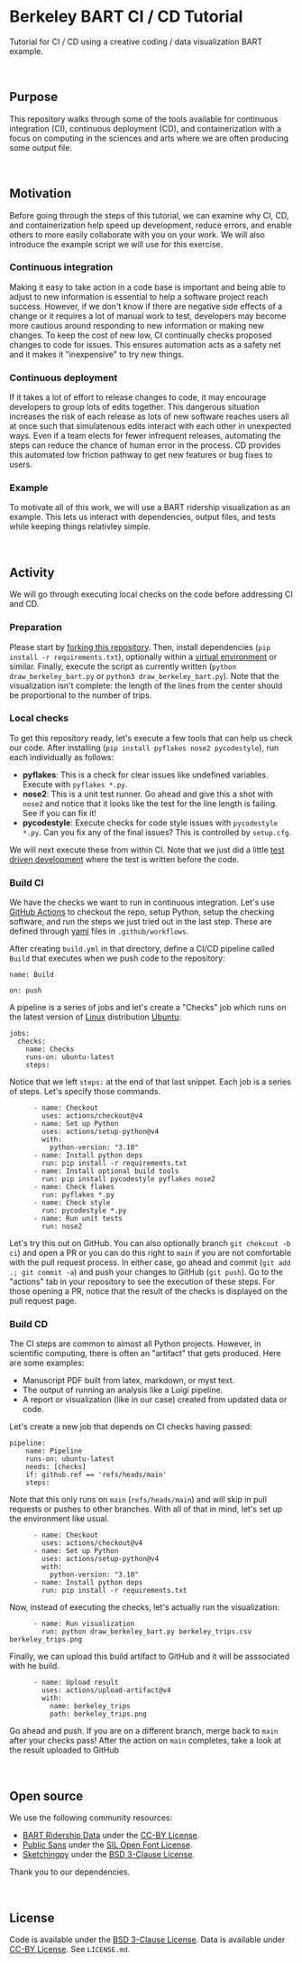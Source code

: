 # Berkeley BART CI / CD Tutorial

Tutorial for CI / CD using a creative coding / data visualization BART example.

<br>

## Purpose

This repository walks through some of the tools available for continuous integration (CI), continuous deployment (CD), and containerization with a focus on computing in the sciences and arts where we are often producing some output file.

<br>

## Motivation

Before going through the steps of this tutorial, we can examine why CI, CD, and containerization help speed up development, reduce errors, and enable others to more easily collaborate with you on your work. We will also introduce the example script we will use for this exercise.

### Continuous integration

Making it easy to take action in a code base is important and being able to adjust to new information is essential to help a software project reach success. However, if we don't know if there are negative side effects of a change or it requires a lot of manual work to test, developers may become more cautious around responding to new information or making new changes. To keep the cost of new low, CI continually checks proposed changes to code for issues. This ensures automation acts as a safety net and it makes it "inexpensive" to try new things.

### Continuous deployment

If it takes a lot of effort to release changes to code, it may encourage developers to group lots of edits together. This dangerous situation increases the risk of each release as lots of new software reaches users all at once such that simulatenous edits interact with each other in unexpected ways. Even if a team elects for fewer infrequent releases, automating the steps can reduce the chance of human error in the process. CD provides this automated low friction pathway to get new features or bug fixes to users.

### Example

To motivate all of this work, we will use a BART ridership visualization as an example. This lets us interact with dependencies, output files, and tests while keeping things relativley simple.

<br>

## Activity

We will go through executing local checks on the code before addressing CI and CD.

### Preparation

Please start by [forking this repository](https://docs.github.com/en/pull-requests/collaborating-with-pull-requests/working-with-forks/fork-a-repo). Then, install dependencies (`pip install -r requirements.txt`), optionally within a [virtual environment](https://python-guide-cn.readthedocs.io/en/latest/dev/virtualenvs.html) or similar. Finally, execute the script as currently written (`python draw_berkeley_bart.py` or `python3 draw_berkeley_bart.py`). Note that the visualization isn't complete: the length of the lines from the center should be proportional to the number of trips.

### Local checks

To get this repository ready, let's execute a few tools that can help us check our code. After installing (`pip install pyflakes nose2 pycodestyle`), run each individually as follows:

- **pyflakes**: This is a check for clear issues like undefined variables. Execute with `pyflakes *.py`.
- **nose2**: This is a unit test runner. Go ahead and give this a shot with `nose2` and notice that it looks like the test for the line length is failing. See if you can fix it!
- **pycodestyle**: Execute checks for code style issues with `pycodestyle *.py`. Can you fix any of the final issues? This is controlled by `setup.cfg`.

We will next execute these from within CI. Note that we just did a little [test driven development](https://www.youtube.com/watch?v=B1j6k2j2eJg) where the test is written before the code.

### Build CI

We have the checks we want to run in continuous integration. Let's use [GitHub Actions](https://docs.github.com/en/actions) to checkout the repo, setup Python, setup the checking software, and run the steps we just tried out in the last step. These are defined through [yaml](https://www.tutorialspoint.com/yaml/index.htm) files in `.github/workflows`.

After creating `build.yml` in that directory, define a CI/CD pipeline called `Build` that executes when we push code to the repository:

```
name: Build

on: push
```

A pipeline is a series of jobs and let's create a "Checks" job which runs on the latest version of [Linux](https://www.linux.com/what-is-linux/) distribution [Ubuntu](https://ubuntu.com/desktop):

```
jobs:
  checks:
    name: Checks
    runs-on: ubuntu-latest
    steps:
```

Notice that we left `steps:` at the end of that last snippet. Each job is a series of steps. Let's specify those commands.

```
      - name: Checkout
        uses: actions/checkout@v4
      - name: Set up Python
        uses: actions/setup-python@v4
        with:
          python-version: "3.10"
      - name: Install python deps
        run: pip install -r requirements.txt
      - name: Install optional build tools
        run: pip install pycodestyle pyflakes nose2
      - name: Check flakes
        run: pyflakes *.py
      - name: Check style
        run: pycodestyle *.py
      - name: Run unit tests
        run: nose2
```

Let's try this out on GitHub. You can also optionally branch `git chekcout -b ci`) and open a PR or you can do this right to `main` if you are not comfortable with the pull request process. In either case, go ahead and commit (`git add .; git commit -a`) and push your changes to GitHub (`git push`). Go to the "actions" tab in your repository to see the execution of these steps. For those opening a PR, notice that the result of the checks is displayed on the pull request page.

### Build CD

The CI steps are common to almost all Python projects. However, in scientific computing, there is often an "artifact" that gets produced. Here are some examples:

- Manuscript PDF built from latex, markdown, or myst text.
- The output of running an analysis like a Luigi pipeline.
- A report or visualization (like in our case) created from updated data or code.

Let's create a new job that depends on CI checks having passed:

```
pipeline:
    name: Pipeline
    runs-on: ubuntu-latest
    needs: [checks]
    if: github.ref == 'refs/heads/main'
    steps:
```

Note that this only runs on `main` (`refs/heads/main`) and will skip in pull requests or pushes to other branches. With all of that in mind, let's set up the environment like usual.

```
      - name: Checkout
        uses: actions/checkout@v4
      - name: Set up Python
        uses: actions/setup-python@v4
        with:
          python-version: "3.10"
      - name: Install python deps
        run: pip install -r requirements.txt
```

Now, instead of executing the checks, let's actually run the visualization:

```
      - name: Run visualization
        run: python draw_berkeley_bart.py berkeley_trips.csv berkeley_trips.png
```

Finally, we can upload this build artifact to GitHub and it will be asssociated with he build.

```
      - name: Upload result
        uses: actions/upload-artifact@v4
        with:
          name: berkeley_trips
          path: berkeley_trips.png
```

Go ahead and push. If you are on a different branch, merge back to `main` after your checks pass! After the action on `main` completes, take a look at the result uploaded to GitHub

<br>

## Open source

We use the following community resources:

- [BART Ridership Data](https://www.bart.gov/about/reports/ridership) under the [CC-BY License](http://opendefinition.org/licenses/cc-by/).
- [Public Sans](https://public-sans.digital.gov/) under the [SIL Open Font License](https://github.com/uswds/public-sans/blob/develop/LICENSE.md).
- [Sketchingpy](https://www.sketchingpy.org) under the [BSD 3-Clause License](https://codeberg.org/sketchingpy/Sketchingpy/src/branch/main/LICENSE.md).

Thank you to our dependencies.

<br>

## License

Code is available under the [BSD 3-Clause License](https://opensource.org/license/bsd-3-clause). Data is available under [CC-BY License](http://opendefinition.org/licenses/cc-by/). See `LICENSE.md`.

